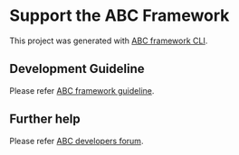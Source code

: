 # Support the ABC Framework

This project was generated with [ABC framework CLI](https://github.com/thruthesky/abcframework).

## Development Guideline

Please refer [ABC framework guideline](http://www.abcframework.com).

## Further help

Please refer [ABC developers forum](http://www.abcframework.com/forum).
